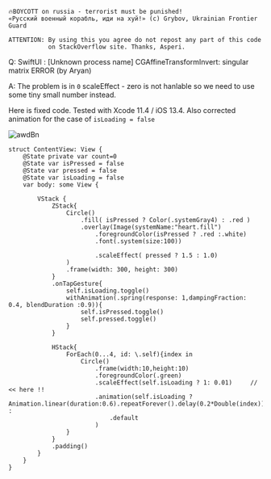 ```
🔥BOYCOTT on russia - terrorist must be punished!
«Русский военный корабль, иди на хуй!» (c) Grybov, Ukrainian Frontier Guard

ATTENTION: By using this you agree do not repost any part of this code
           on StackOverflow site. Thanks, Asperi.
```

Q: SwiftUI : [Unknown process name] CGAffineTransformInvert: singular matrix ERROR (by Aryan)

A: The problem is in `0` scaleEffect - zero is not hanlable so we need to use some tiny small number instead.

Here is fixed code. Tested with Xcode 11.4 / iOS 13.4. Also corrected animation for the case of `isLoading = false`

![awdBn](https://user-images.githubusercontent.com/62171579/180480295-dcd954d9-7353-4811-aeb5-3dfaf90f1410.gif)

```
struct ContentView: View {
    @State private var count=0
    @State var isPressed = false
    @State var pressed = false
    @State var isLoading = false
    var body: some View {

        VStack {
            ZStack{
                Circle()
                    .fill( isPressed ? Color(.systemGray4) : .red )
                    .overlay(Image(systemName:"heart.fill")
                        .foregroundColor(isPressed ? .red :.white)
                        .font(.system(size:100))

                        .scaleEffect( pressed ? 1.5 : 1.0)
                )
                .frame(width: 300, height: 300)
            }
            .onTapGesture{
                self.isLoading.toggle()
                withAnimation(.spring(response: 1,dampingFraction: 0.4, blendDuration :0.9)){
                    self.isPressed.toggle()
                    self.pressed.toggle()
                }
            }

            HStack{
                ForEach(0...4, id: \.self){index in
                    Circle()
                        .frame(width:10,height:10)
                        .foregroundColor(.green)
                        .scaleEffect(self.isLoading ? 1: 0.01)     // << here !!
                        .animation(self.isLoading ? Animation.linear(duration:0.6).repeatForever().delay(0.2*Double(index)) :
                            .default
                        )
                }
            }
            .padding()
        }
    }
}
```
